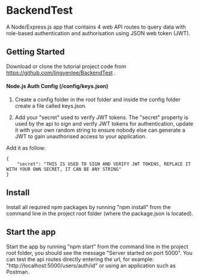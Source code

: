 # BackendTest
A Node/Express.js app that contains 4 web API routes to query data with role-based authentication and authorisation using JSON web token (JWT).

## Getting Started

Download or clone the tutorial project code from https://github.com/lingyenlee/BackendTest .

#### Node.js Auth Config (/config/keys.json)
1. Create a config folder in the root folder and inside the config folder create a file called keys.json. 

2. Add your "secret" used to verify JWT tokens. 
The "secret" property is used by the api to sign and verify JWT tokens for authentication, update it with your own random string to ensure nobody else can generate a JWT to gain unauthorised access to your application. 

Add it as follow: 

```
{
    "secret": "THIS IS USED TO SIGN AND VERIFY JWT TOKENS, REPLACE IT WITH YOUR OWN SECRET, IT CAN BE ANY STRING"
}
```
## Install

Install all required npm packages by running "npm install" from the command line in the project root folder (where the package.json is located).

## Start the app

Start the app by running "npm start" from the command line in the project root folder, you should see the message "Server started on port 5000". You can test the api routes directly entering the url, for example: "http://localhost:5000/users/auth/id" or using an application such as Postman.






